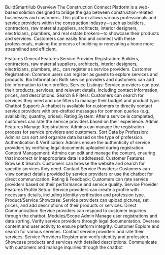 
BuildSmartHub
Overview
The Construction Connect Platform is a web-based solution designed to bridge the gap between construction-related businesses and customers. This platform allows various professionals and service providers within the construction industry—such as builders, contractors, raw material suppliers, architects, interior designers, electricians, plumbers, and real estate brokers—to showcase their products and services. Customers can easily find and connect with these professionals, making the process of building or renovating a home more streamlined and efficient.

Features
General Features
Service Provider Registration: Builders, contractors, raw material suppliers, architects, interior designers, electricians, plumbers, etc., can register as service providers.
Customer Registration: Common users can register as guests to explore services and products.
Bio Information: Both service providers and customers can add bio information to their profiles.
Service Listings: Service providers can post their products, services, and relevant details, including contact information, prices, and descriptions.
Search & Filters: Customers can search for services they need and use filters to manage their budget and product type.
Chatbot Support: A chatbot is available for customers to directly contact service providers with pre-drafted messages for common queries (e.g., availability, quantity, prices).
Rating System: After a service is completed, customers can rate the service providers based on their experience.
Admin Features
Manage Registrations: Admins can manage the registration process for service providers and customers.
Sort Data by Profession: Admins can sort and organize data based on the type of profession.
Authentication & Verification: Admins ensure the authenticity of service providers by verifying legal documents uploaded during registration.
Content Management: Admins can edit and manage the content, ensuring that incorrect or inappropriate data is addressed.
Customer Features
Browse & Search: Customers can browse the website and search for specific services they need.
Contact Service Providers: Customers can view contact details provided by service providers or use the chatbot for direct communication.
Rating & Feedback: Customers can rate service providers based on their performance and service quality.
Service Provider Features
Profile Setup: Service providers can create a profile with necessary details, including identity verification and profession type.
Product/Service Showcase: Service providers can upload pictures, set prices, and add descriptions of their products or services.
Direct Communication: Service providers can respond to customer inquiries through the chatbot.
Modules/Scope
Admin
Manage user registrations and data sorting.
Verify service providers through legal documentation.
Oversee content and user activity to ensure platform integrity.
Customer
Explore and search for various services.
Contact service providers and rate their services.
Service Providers
Register and verify identity and profession.
Showcase products and services with detailed descriptions.
Communicate with customers and manage inquiries through the chatbot
